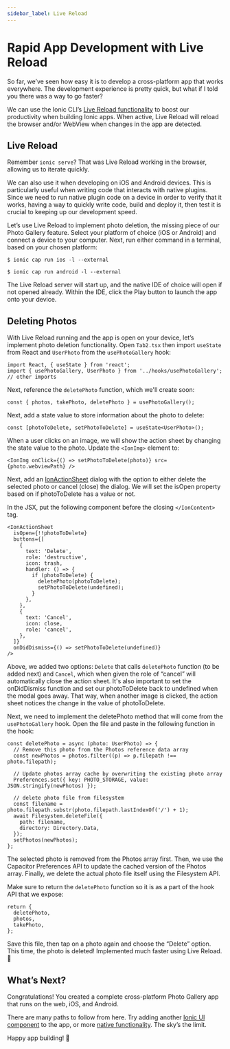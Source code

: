 ```yaml
---
sidebar_label: Live Reload
---
```


# Rapid App Development with Live Reload

So far, we’ve seen how easy it is to develop a cross-platform app that works everywhere. The development experience is pretty quick, but what if I told you there was a way to go faster?

We can use the Ionic CLI’s [Live Reload functionality](https://ionicframework.com/docs/cli/livereload) to boost our productivity when building Ionic apps. When active, Live Reload will reload the browser and/or WebView when changes in the app are detected.

## Live Reload

Remember `ionic serve`? That was Live Reload working in the browser, allowing us to iterate quickly.

We can also use it when developing on iOS and Android devices. This is particularly useful when writing code that interacts with native plugins. Since we need to run native plugin code on a device in order to verify that it works, having a way to quickly write code, build and deploy it, then test it is crucial to keeping up our development speed.

Let’s use Live Reload to implement photo deletion, the missing piece of our Photo Gallery feature. Select your platform of choice (iOS or Android) and connect a device to your computer. Next, run either command in a terminal, based on your chosen platform:

```shell
$ ionic cap run ios -l --external

$ ionic cap run android -l --external
```

The Live Reload server will start up, and the native IDE of choice will open if not opened already. Within the IDE, click the Play button to launch the app onto your device.

## Deleting Photos

With Live Reload running and the app is open on your device, let’s implement photo deletion functionality. Open `Tab2.tsx` then import `useState` from React and `UserPhoto` from the `usePhotoGallery` hook:

```tsx
import React, { useState } from 'react';
import { usePhotoGallery, UserPhoto } from '../hooks/usePhotoGallery';
// other imports
```

Next, reference the `deletePhoto` function, which we'll create soon:

```tsx
const { photos, takePhoto, deletePhoto } = usePhotoGallery();
```

Next, add a state value to store information about the photo to delete:

```tsx
const [photoToDelete, setPhotoToDelete] = useState<UserPhoto>();
```

When a user clicks on an image, we will show the action sheet by changing the state value to the photo. Update the `<IonImg>` element to:

```tsx
<IonImg onClick={() => setPhotoToDelete(photo)} src={photo.webviewPath} />
```

Next, add an [IonActionSheet](https://ionicframework.com/docs/api/action-sheet) dialog with the option to either delete the selected photo or cancel (close) the dialog. We will set the isOpen property based on if photoToDelete has a value or not.

In the JSX, put the following component before the closing `</IonContent>` tag.

```tsx
<IonActionSheet
  isOpen={!!photoToDelete}
  buttons={[
    {
      text: 'Delete',
      role: 'destructive',
      icon: trash,
      handler: () => {
        if (photoToDelete) {
          deletePhoto(photoToDelete);
          setPhotoToDelete(undefined);
        }
      },
    },
    {
      text: 'Cancel',
      icon: close,
      role: 'cancel',
    },
  ]}
  onDidDismiss={() => setPhotoToDelete(undefined)}
/>
```

Above, we added two options: `Delete` that calls `deletePhoto` function (to be added next) and `Cancel`, which when given the role of “cancel” will automatically close the action sheet. It's also important to set the onDidDismiss function and set our photoToDelete back to undefined when the modal goes away. That way, when another image is clicked, the action sheet notices the change in the value of photoToDelete.

Next, we need to implement the deletePhoto method that will come from the `usePhotoGallery` hook. Open the file and paste in the following function in the hook:

```tsx
const deletePhoto = async (photo: UserPhoto) => {
  // Remove this photo from the Photos reference data array
  const newPhotos = photos.filter((p) => p.filepath !== photo.filepath);

  // Update photos array cache by overwriting the existing photo array
  Preferences.set({ key: PHOTO_STORAGE, value: JSON.stringify(newPhotos) });

  // delete photo file from filesystem
  const filename = photo.filepath.substr(photo.filepath.lastIndexOf('/') + 1);
  await Filesystem.deleteFile({
    path: filename,
    directory: Directory.Data,
  });
  setPhotos(newPhotos);
};
```

The selected photo is removed from the Photos array first. Then, we use the Capacitor Preferences API to update the cached version of the Photos array. Finally, we delete the actual photo file itself using the Filesystem API.

Make sure to return the `deletePhoto` function so it is as a part of the hook API that we expose:

```tsx
return {
  deletePhoto,
  photos,
  takePhoto,
};
```

Save this file, then tap on a photo again and choose the “Delete” option. This time, the photo is deleted! Implemented much faster using Live Reload. 💪

## What’s Next?

Congratulations! You created a complete cross-platform Photo Gallery app that runs on the web, iOS, and Android.

There are many paths to follow from here. Try adding another [Ionic UI component](https://ionicframework.com/docs/components) to the app, or more [native functionality](https://capacitor.ionicframework.com/docs/apis). The sky’s the limit.

Happy app building! 💙
